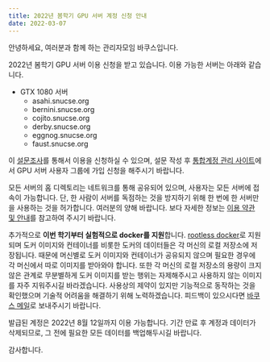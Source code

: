 ```yaml
---
title: 2022년 봄학기 GPU 서버 계정 신청 안내
date: 2022-03-07
---
```


안녕하세요, 여러분과 함께 하는 관리자모임 바쿠스입니다.

2022년 봄학기 GPU 서버 이용 신청을 받고 있습니다. 이용 가능한 서버는 아래와 같습니다.

- GTX 1080 서버
  - asahi.snucse.org
  - bernini.snucse.org
  - cojito.snucse.org
  - derby.snucse.org
  - eggnog.snucse.org
  - faust.snucse.org

이 [설문조사]를 통해서 이용을 신청하실 수 있으며, 설문 작성 후 [통합계정 관리 사이트]에서 GPU 서버 사용자 그룹에 가입 신청을 해주시기 바랍니다.

모든 서버의 홈 디렉토리는 네트워크를 통해 공유되어 있으며, 사용자는 모든 서버에 접속이 가능합니다. 단, 한 사람이 서버를 독점하는 것을 방지하기 위해 한 번에 한 서버만을 사용하는 것을 허가합니다. 여러분의 양해 바랍니다. 보다 자세한 정보는 [이용 약관 및 안내]를 참고하여 주시기 바랍니다.

추가적으로 **이번 학기부터 실험적으로 docker를 지원**합니다. [rootless docker]로 지원되며 도커 이미지와 컨테이너를 비롯한 도커의 데이터들은 각 머신의 로컬 저장소에 저장됩니다. 때문에 머신별로 도커 이미지와 컨테이너가 공유되지 않으며 필요한 경우에 각 머신에서 따로 이미지를 받아와야 합니다. 또한 각 머신의 로컬 저장소의 용량이 크지 않은 관계로 무분별하게 도커 이미지를 받는 행위는 자제해주시고 사용하지 않는 이미지를 자주 지워주시길 바라겠습니다. 사용상의 제약이 있지만 기능적으로 동작하는 것을 확인했으며 기술적 어려움을 해결하기 위해 노력하겠습니다. 피드백이 있으시다면 [바쿠스 메일]로 보내주시기 바랍니다.

발급된 계정은 2022년 8월 12일까지 이용 가능합니다. 기간 만료 후 계정과 데이터가 삭제되므로, 그 전에 필요한 모든 데이터를 백업해두시길 바랍니다.

감사합니다.

[설문조사]: https://forms.gle/a9oAi5dofi2xxBVu6
[통합계정 관리 사이트]: https://id.snucse.org/group
[이용 약관 및 안내]: https://bacchus.snucse.org/etc/gpu-server-user-agreement/
[rootless docker]: https://docs.docker.com/engine/security/rootless/
[바쿠스 메일]: mailto:contact@bacchus.snucse.org
